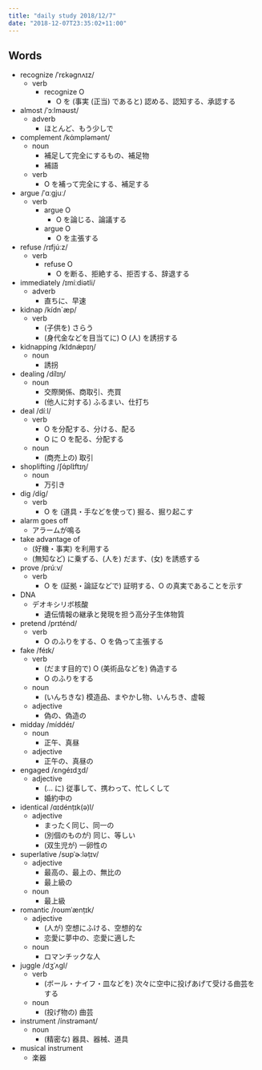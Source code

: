 ```yaml
---
title: "daily study 2018/12/7"
date: "2018-12-07T23:35:02+11:00"
---
```


## Words

- recognize /ˈrɛkəɡnʌɪz/
    - verb
        - recognize O
            - O を (事実 (正当) であると) 認める、認知する、承認する
- almost /ˈɔːlməʊst/
    - adverb
        - ほとんど、もう少しで
- complement /kάmpləmənt/
    - noun
        - 補足して完全にするもの、補足物
        - 補語
    - verb
        - O を補って完全にする、補足する
- argue /ˈɑːɡjuː/
    - verb
        - argue O
            - O を論じる、論議する
        - argue O
            - O を主張する
- refuse /rɪfjúːz/
    - verb
        - refuse O
            - O を断る、拒絶する、拒否する、辞退する
- immediately /ɪmíːdiətli/
    - adverb
        - 直ちに、早速
- kidnap /kídn`æp/
    - verb
        - (子供を) さらう
        - (身代金などを目当てに) O (人) を誘拐する
- kidnapping /kɪ́dnæ̀pɪŋ/
    - noun
        - 誘拐
- dealing /dílɪŋ/
    - noun
        - 交際関係、商取引、売買
        - (他人に対する) ふるまい、仕打ち
- deal /díːl/
    - verb
        - O を分配する、分ける、配る
        - O に O を配る、分配する
    - noun
        - (商売上の) 取引
- shoplifting /ʃɑ́plɪ̀ftɪŋ/
    - noun
        - 万引き
- dig /díg/
    - verb
        - O を (道具・手などを使って) 掘る、掘り起こす
- alarm goes off
    - アラームが鳴る
- take advantage of
    - (好機・事実) を利用する
    - (無知など) に乗ずる、(人を) だます、(女) を誘惑する
- prove /prúːv/
    - verb
        - O を (証拠・論証などで) 証明する、O の真実であることを示す
- DNA
    - デオキシリボ核酸
        - 遺伝情報の継承と発現を担う高分子生体物質
- pretend /prɪténd/
    - verb
        - O のふりをする、O を偽って主張する
- fake /féɪk/
    - verb
        - (だます目的で) O (美術品などを) 偽造する
        - O のふりをする
    - noun
        - (いんちきな) 模造品、まやかし物、いんちき、虚報
    - adjective
        - 偽の、偽造の
- midday /míddéɪ/
    - noun
        - 正午、真昼
    - adjective
        - 正午の、真昼の
- engaged /ɛnɡéɪdʒd/
    - adjective
        - (… に) 従事して、携わって、忙しくして
        - 婚約中の
- identical /ɑɪdénṭɪk(ə)l/
    - adjective
        - まったく同じ、同一の
        - (別個のものが) 同じ、等しい
        - (双生児が) 一卵性の
- superlative /sʊpˈɚːləṭɪv/
    - adjective
        - 最高の、最上の、無比の
        - 最上級の
    - noun
        - 最上級
- romantic /roʊmˈænṭɪk/
    - adjective
        - (人が) 空想にふける、空想的な
        - 恋愛に夢中の、恋愛に適した
    - noun
        - ロマンチックな人
- juggle /dʒˈʌgl/
    - verb
        - (ボール・ナイフ・皿などを) 次々に空中に投げあげて受ける曲芸をする
    - noun
        - (投げ物の) 曲芸
- instrument /ínstrəmənt/
    - noun
        - (精密な) 器具、器械、道具
- musical instrument
    - 楽器
